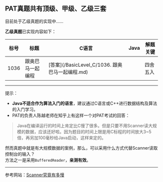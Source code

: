 ## PAT真题共有顶级、甲级、乙级三套

目前处于乙级真题的实现中……

**乙级真题**已实现内容如下：  

| 标号 | 标题 | C语言 | Java | 解题关键 |
| ---- | ---- | ---- | ---- | ---- |
| 1036 | 跟奥巴马一起编程 | [答案](/BasicLevel_C/1036. 跟奥巴马一起编程.md) | | 四舍五入 |


---
提示：
- **Java不适合作为算法入门的语言**，建议通过C语言或C++进行数据结构及算法的入门学习。
- PAT的负责人陈越老师在知乎上有这样一个对PAT考试的回答：
>Java在编译运行的时间上肯定比C慢了很多。但是只要不用Scanner读大规模的数据，应该还好啦。因为题目的时间上限是用C标程的时间放大3~5倍，再另加100毫秒给Java启动，这样来定的。

然而真题中就是有大规模数据的案例，那么，可以采用什么方式代替Scanner读取控制台的输入？  
方法之一是采用`BufferedReader`，**亲测有效**。  

---
参考网站：[Scanner究竟有多慢](https://www.cpe.ku.ac.th/~jim/java-io.html)